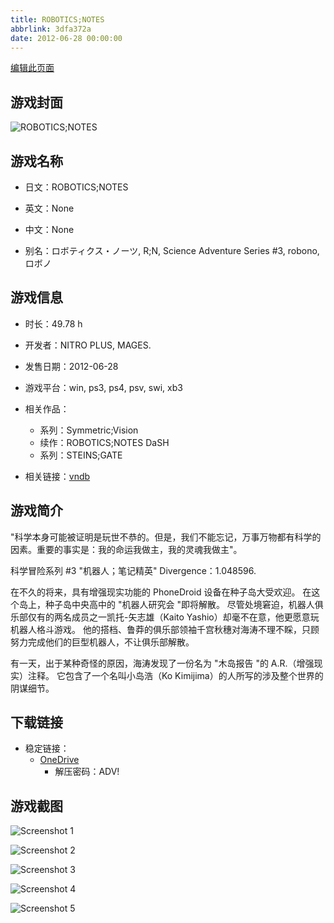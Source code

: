 ```yaml
---
title: ROBOTICS;NOTES
abbrlink: 3dfa372a
date: 2012-06-28 00:00:00
---
```

[编辑此页面](https://github.com/ACG-3/ADV3-source/blob/main/source/_posts/games/ROBOTICS%3BNOTES.md)

## 游戏封面

![ROBOTICS;NOTES](https://pan.timero.xyz/onedrive/img_lib_001/ROBOTICS%3BNOTES_cover.avif)


## 游戏名称

- 日文：ROBOTICS;NOTES
- 英文：None
- 中文：None

- 别名：ロボティクス・ノーツ, R;N, Science Adventure Series #3, robono, ロボノ


## 游戏信息

- 时长：49.78 h
- 开发者：NITRO PLUS, MAGES.
- 发售日期：2012-06-28
- 游戏平台：win, ps3, ps4, psv, swi, xb3
- 相关作品：
   - 系列：Symmetric;Vision
   - 续作：ROBOTICS;NOTES DaSH
   - 系列：STEINS;GATE

- 相关链接：[vndb](https://vndb.org/v5883)


## 游戏简介

"科学本身可能被证明是玩世不恭的。但是，我们不能忘记，万事万物都有科学的因素。重要的事实是：我的命运我做主，我的灵魂我做主"。

科学冒险系列 #3 "机器人；笔记精英" Divergence：1.048596.

在不久的将来，具有增强现实功能的 PhoneDroid 设备在种子岛大受欢迎。
在这个岛上，种子岛中央高中的 "机器人研究会 "即将解散。
尽管处境窘迫，机器人俱乐部仅有的两名成员之一凯托-矢志雄（Kaito Yashio）却毫不在意，他更愿意玩机器人格斗游戏。
他的搭档、鲁莽的俱乐部领袖千宫秋穗对海涛不理不睬，只顾努力完成他们的巨型机器人，不让俱乐部解散。

有一天，出于某种奇怪的原因，海涛发现了一份名为 "木岛报告 "的 A.R.（增强现实）注释。
它包含了一个名叫小岛浩（Ko Kimijima）的人所写的涉及整个世界的阴谋细节。




## 下载链接

- 稳定链接：
    - [OneDrive](https://pan.timero.xyz/onedrive/adv_lib_001/ROBOTICS%3BNOTES)
        - 解压密码：ADV!



## 游戏截图


![Screenshot 1](https://pan.timero.xyz/onedrive/img_lib_001/ROBOTICS%3BNOTES_Screenshot_1.avif)

![Screenshot 2](https://pan.timero.xyz/onedrive/img_lib_001/ROBOTICS%3BNOTES_Screenshot_2.avif)

![Screenshot 3](https://pan.timero.xyz/onedrive/img_lib_001/ROBOTICS%3BNOTES_Screenshot_3.avif)

![Screenshot 4](https://pan.timero.xyz/onedrive/img_lib_001/ROBOTICS%3BNOTES_Screenshot_4.avif)

![Screenshot 5](https://pan.timero.xyz/onedrive/img_lib_001/ROBOTICS%3BNOTES_Screenshot_5.avif)

